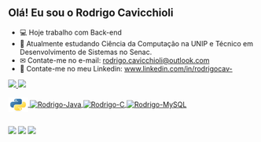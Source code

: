 ## Olá! Eu sou o Rodrigo Cavicchioli

- 💻 Hoje trabalho com Back-end
- 📖 Atualmente estudando Ciência da Computação na UNIP e Técnico em Desenvolvimento de Sistemas no Senac.
- ✉ Contate-me no e-mail: rodrigo.cavicchioli@outlook.com
- 💼 Contate-me no meu Linkedin: www.linkedin.com/in/rodrigocav-

<div>
  <a href="https://github.com/rodrigocav">
  <img height="140cm" src="https://github-readme-stats.vercel.app/api?username=rodrigocav&show_icons=tru&theme=dark&include_all_commits=true&count_private=tue"/>
  <img height="140cm" src="https://github-readme-stats.vercel.app/api/top-langs/?username=rodrigocav&layout=compact&langs_count=1&theme=dark"/>
  </div>

<div dstyle="display: inline_block"><br>
  <img align="center" alt="Rodrigo-Python" height="30" width="40" src="https://raw.githubusercontent.com/devicons/devicon/master/icons/python/python-original.svg">
  <img align="center" alt="Rodrigo-Java" height="30" width="40" src="https://cdn.jsdelivr.net/gh/devicons/devicon@latest/icons/java/java-original-wordmark.svg">
  <img align="center" alt="Rodrigo-C" height="30" width="40" src="https://cdn.jsdelivr.net/gh/devicons/devicon@latest/icons/c/c-original.svg"> 
  <img align="center" alt="Rodrigo-MySQL" height="30" width="40" src="https://cdn.jsdelivr.net/gh/devicons/devicon@latest/icons/mysql/mysql-plain-wordmark.svg">
</div>

##

<div>
  <a href="https://instagram.com/rodrigocav" target="_blank"><img src="https://img.shields.io/badge/-Instagram-%23E4405F?style=for-the-badge&logo=instagram&logoColor=white" target="_blank"></a>
  <a href = "mailto:rodrigo.cavicchioli@gmail.com"><img src="https://img.shields.io/badge/Microsoft_Outlook-0078D4?style=for-the-badge&logo=microsoft-outlook&logoColor=white"></a>
  <a href="https://br.linkedin.com/in/rodrigo-de-oliveira-cavicchioli-b26a161ba" target="_blank"><img src="https://img.shields.io/badge/-LinkedIn-%230077B5?style=for-the-badge&logo=linkedin&logoColor=white" target="_blank"></a> 
</div>

